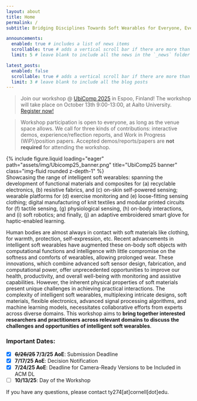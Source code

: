 ```yaml
---
layout: about
title: Home
permalink: /
subtitle: Bridging Disciplines Towards Soft Wearables for Everyone, Everywhere.

announcements:
  enabled: true # includes a list of news items
  scrollable: true # adds a vertical scroll bar if there are more than 3 news items
  limit: 5 # leave blank to include all the news in the `_news` folder

latest_posts:
  enabled: false
  scrollable: true # adds a vertical scroll bar if there are more than 3 new posts items
  limit: 3 # leave blank to include all the blog posts
---
```

> Join our workshop @ [UbiComp 2025](https://www.ubicomp.org/ubicomp-iswc-2025/) in Espoo, Finland! 
> The workshop will take place on October 13th 9:00-13:00, at Aalto University.
> [Register now!](https://www.ubicomp.org/ubicomp-iswc-2025/attending/registration/)

> Workshop participation is open to everyone, as long as the venue space allows. We call for three kinds of contributions: interactive demos, experience/reflection reports, and Work in Progress (WiP)/position papers. Accepted demos/reports/papers are **not required** for attending the workshop.
<div class="row">
    <div class="col-sm mt-3 mt-md-0">
        {% include figure.liquid loading="eager" path="assets/img/Ubicomp25_banner.png" title="UbiComp25 banner" class="img-fluid rounded z-depth-1" %}
    </div>
</div>
<div class="caption">
    Showcasing the range of intelligent soft wearables: spanning the development of functional materials and composites for (a) recyclable electronics, (b) resistive fabrics, and (c) on-skin self-powered sensing; wearable platforms for (d) exercise monitoring and (e) loose-fitting sensing clothing; digital manufacturing of knit textiles and modular printed circuits for (f) tactile sensing, (g) physiological sensing, (h) on-body interactions, and (i) soft robotics; and finally, (j) an adaptive embroidered smart glove for haptic-enabled learning.
</div>


Human bodies are almost always in contact with soft materials like clothing, for warmth, protection, self-expression, etc. Recent advancements in intelligent soft wearables have augmented these on-body soft objects with computational functions and intelligence with little compromise on the softness and comforts of wearables, allowing prolonged wear. These innovations, which combine advanced soft sensor design, fabrication, and computational power, offer unprecedented opportunities to improve our health, productivity, and overall well-being with monitoring and assistive capabilities. However, the inherent physical properties of soft materials present unique challenges in achieving practical interactions. The complexity of intelligent soft wearables, multiplexing intricate designs, soft materials, flexible electronics, advanced signal processing algorithms, and machine learning models, necessitates collaborative efforts from experts across diverse domains. This workshop aims to **bring together interested researchers and practitioners across relevant domains to discuss the challenges and opportunities of intelligent soft wearables**.

### Important Dates:
* [x] **~~6/26/25~~ 7/3/25 AoE**: Submission Deadline
* [x] **7/17/25 AoE**: Decision Notification
* [x] **7/24/25 AoE**: Deadline for Camera-Ready Versions to be Included in ACM DL 
* [ ] **10/13/25**: Day of the Workshop 

If you have any questions, please contact ty274[at]cornell[dot]edu.